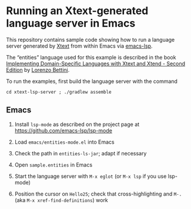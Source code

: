 # Running an Xtext-generated language server in Emacs

This repository contains sample code showing how to run a language server generated by [Xtext](http://www.eclipse.org/Xtext/) from within Emacs via [emacs-lsp](https://github.com/emacs-lsp/lsp-mode).

The “entities” language used for this example is described in the book
[Implementing Domain-Specific Languages with Xtext and Xtend - Second
Edition](https://www.packtpub.com/product/implementing-domain-specific-languages-with-xtext-and-xtend-second-edition/9781786464965)
by [Lorenzo Bettini](http://www.lorenzobettini.it).

To run the examples, first build the language server with the command 

   `cd xtext-lsp-server ; ./gradlew assemble`
   
## Emacs

1. Install `lsp-mode` as described on the project page at https://github.com/emacs-lsp/lsp-mode

2. Load `emacs/entities-mode.el` into Emacs

3. Check the path in `entities-ls-jar`; adapt if necessary

4. Open `sample.entities` in Emacs

5. Start the language server with `M-x eglot` (or `M-x lsp` if you use lsp-mode)

6. Position the cursor on `Hello25`; check that cross-highlighting and `M-.` (aka `M-x xref-find-definitions`) work
